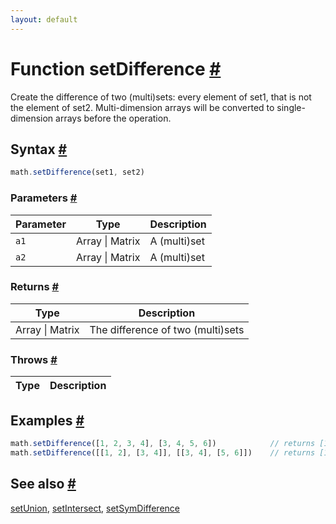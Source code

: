 ```yaml
---
layout: default
---
```


<!-- Note: This file is automatically generated from source code comments. Changes made in this file will be overridden. -->

<h1 id="function-setdifference">Function setDifference <a href="#function-setdifference" title="Permalink">#</a></h1>

Create the difference of two (multi)sets: every element of set1, that is not the element of set2.
Multi-dimension arrays will be converted to single-dimension arrays before the operation.


<h2 id="syntax">Syntax <a href="#syntax" title="Permalink">#</a></h2>

```js
math.setDifference(set1, set2)
```

<h3 id="parameters">Parameters <a href="#parameters" title="Permalink">#</a></h3>

Parameter | Type | Description
--------- | ---- | -----------
`a1` | Array &#124; Matrix | A (multi)set
`a2` | Array &#124; Matrix | A (multi)set

<h3 id="returns">Returns <a href="#returns" title="Permalink">#</a></h3>

Type | Description
---- | -----------
Array &#124; Matrix | The difference of two (multi)sets


<h3 id="throws">Throws <a href="#throws" title="Permalink">#</a></h3>

Type | Description
---- | -----------


<h2 id="examples">Examples <a href="#examples" title="Permalink">#</a></h2>

```js
math.setDifference([1, 2, 3, 4], [3, 4, 5, 6])            // returns [1, 2]
math.setDifference([[1, 2], [3, 4]], [[3, 4], [5, 6]])    // returns [1, 2]
```


<h2 id="see-also">See also <a href="#see-also" title="Permalink">#</a></h2>

[setUnion](setUnion.html),
[setIntersect](setIntersect.html),
[setSymDifference](setSymDifference.html)
